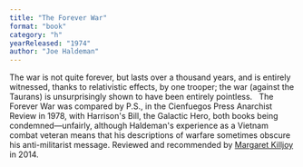 ```yaml
---
title: "The Forever War"
format: "book"
category: "h"
yearReleased: "1974"
author: "Joe Haldeman"
---
```

The war is not quite forever, but lasts over a thousand  years, and is entirely witnessed, thanks to relativistic effects, by one  trooper; the war (against the Taurans) is unsurprisingly shown to have been  entirely pointless.
 
The Forever War was compared by P.S.,  in the Cienfuegos Press Anarchist Review in 1978, with Harrison's  Bill, the Galactic Hero, both books being condemned—unfairly, although  Haldeman's experience as a Vietnam combat veteran means that his descriptions of  warfare sometimes obscure his anti-militarist message. Reviewed and recommended  by <a href="http://www.anarchogeekreview.com/books/the-forever-war-by-joe-haldeman"> Margaret Killjoy</a> in 2014.
 